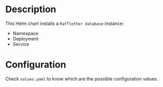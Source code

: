 # Description

This Helm chart installs a `Rafflethor database` instance:

- Namespace
- Deployment
- Service

# Configuration

Check `values.yaml` to know which are the possible configuration
values.
